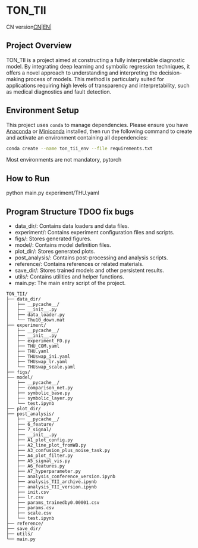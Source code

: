 # TON_TII
CN version[CN|](README_CN.md)[EN|](README.md)
## Project Overview

TON_TII is a project aimed at constructing a fully interpretable diagnostic model. By integrating deep learning and symbolic regression techniques, it offers a novel approach to understanding and interpreting the decision-making process of models. This method is particularly suited for applications requiring high levels of transparency and interpretability, such as medical diagnostics and fault detection.

## Environment Setup

This project uses `conda` to manage dependencies. Please ensure you have [Anaconda](https://www.anaconda.com/products/individual) or [Miniconda](https://docs.conda.io/en/latest/miniconda.html) installed, then run the following command to create and activate an environment containing all dependencies:

```bash
conda create --name ton_tii_env --file requirements.txt
```

Most environments are not mandatory, pytorch

## How to Run

python main.py experiment/THU.yaml


## Program Structure TDOO fix bugs

- data_dir/: Contains data loaders and data files.
- experiment/: Contains experiment configuration files and scripts.
- figs/: Stores generated figures.
- model/: Contains model definition files.
- plot_dir/: Stores generated plots.
- post_analysis/: Contains post-processing and analysis scripts.
- reference/: Contains references or related materials.
- save_dir/: Stores trained models and other persistent results.
- utils/: Contains utilities and helper functions.
- main.py: The main entry script of the project.

```
TON_TII/
├── data_dir/
│   ├── __pycache__/
│   ├── __init__.py
│   ├── data_loader.py
│   └── Thu10_down.mat
├── experiment/
│   ├── __pycache__/
│   ├── __init__.py
│   ├── experiment_FD.py
│   ├── THU_COM.yaml
│   ├── THU.yaml
│   ├── THUswap_ini.yaml
│   ├── THUswap_lr.yaml
│   └── THUswap_scale.yaml
├── figs/
├── model/
│   ├── __pycache__/
│   ├── comparison_net.py
│   ├── symbolic_base.py
│   ├── symbolic_layer.py
│   └── test.ipynb
├── plot_dir/
├── post_analysis/
│   ├── __pycache__/
│   ├── 6_feature/
│   ├── 7_signal/
│   ├── __init__.py
│   ├── A1_plot_config.py
│   ├── A2_line_plot_fromWB.py
│   ├── A3_confusion_plus_noise_task.py
│   ├── A4_plot_filter.py
│   ├── A5_signal_vis.py
│   ├── A6_features.py
│   ├── A7_hyperparameter.py
│   ├── analysis_conference_version.ipynb
│   ├── analysis_TII_archive.ipynb
│   ├── analysis_TII_version.ipynb
│   ├── init.csv
│   ├── lr.csv
│   ├── params_trainedby0.00001.csv
│   ├── params.csv
│   ├── scale.csv
│   └── test.ipynb
├── reference/
├── save_dir/
├── utils/
└── main.py
```